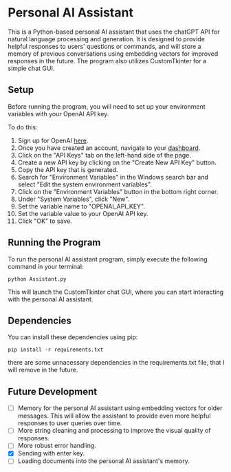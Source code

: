 # Personal AI Assistant

This is a Python-based personal AI assistant that uses the chatGPT API for natural language processing and generation. It is designed to provide helpful responses to users' questions or commands, and will store a memory of previous conversations using embedding vectors for improved responses in the future. The program also utilizes CustomTkinter for a simple chat GUI.

## Setup

Before running the program, you will need to set up your environment variables with your OpenAI API key.

To do this:

1. Sign up for OpenAI [here](https://platform.openai.com/signup/).
2. Once you have created an account, navigate to your [dashboard](https://platform.openai.com/account/usage).
3. Click on the "API Keys" tab on the left-hand side of the page.
4. Create a new API key by clicking on the "Create New API Key" button.
5. Copy the API key that is generated.
6. Search for "Environment Variables" in the Windows search bar and select "Edit the system environment variables".
7. Click on the "Environment Variables" button in the bottom right corner.
8. Under "System Variables", click "New".
9. Set the variable name to "OPENAI_API_KEY".
10. Set the variable value to your OpenAI API key.
11. Click "OK" to save.

## Running the Program

To run the personal AI assistant program, simply execute the following command in your terminal:

```python Assistant.py```

This will launch the CustomTkinter chat GUI, where you can start interacting with the personal AI assistant.

## Dependencies

You can install these dependencies using pip:

```pip install -r requirements.txt```

there are some unnacessary dependencies in the requirements.txt file, that I will remove in the future.

## Future Development

- [ ] Memory for the personal AI assistant using embedding vectors for older messages. This will allow the assistant to provide even more helpful responses to user queries over time.
- [ ] More string cleaning and processing to improve the visual quality of responses.
- [ ] More robust error handling.
- [x] Sending with enter key.
- [ ] Loading documents into the personal AI assistant's memory.
